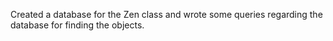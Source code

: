 Created a database for the Zen class and wrote some queries regarding the database for finding the objects.
